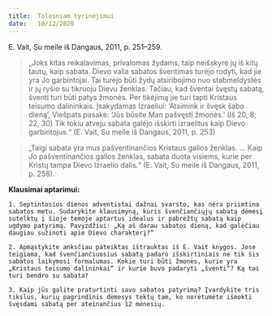 ```yaml
---
title:  Tolesniam tyrinėjimui
date:   18/12/2020
---
```


E. Vait, Su meile iš Dangaus, 2011, p. 251–259. 

> <p></p>
> „Joks kitas reikalavimas, privalomas žydams, taip neišskyrė jų iš kitų tautų, kaip sabata. Dievo valia sabatos šventimas turėjo rodyti, kad jie yra Jo garbintojai. Tai turėjo būti žydų atsiribojimo nuo stabmeldystės ir jų ryšio su tikruoju Dievu ženklas. Tačiau, kad šventai švęstų sabatą, šventi turi būti patys žmonės. Per tikėjimą jie turi tapti Kristaus teisumo dalininkais. Įsakydamas Izraeliui: ‘Atsimink ir švęsk šabo dieną’, Viešpats pasakė: ‘Jūs būsite Man pašvęsti žmonės.’ (Iš 20, 8; 22, 30) Tik tokiu atveju sabata galėjo išskirti izraelitus kaip Dievo garbintojus.“ (E. Vait, Su meile iš Dangaus, 2011, p. 253)

> <p></p>
> „Taigi sabata yra mus pašventinančios Kristaus galios ženklas. ... Kaip Jo pašventinančios galios ženklas, sabata duota visiems, kurie per Kristų tampa Dievo Izraelio dalis.“ (E. Vait, Su meile iš Dangaus, 2011, p. 258).

**Klausimai aptarimui:**

`1. Septintosios dienos adventistai dažnai svarsto, kas nėra priimtina sabatos metu. Sudarykite klausimyną, kuris švenčiančiųjų sabatą dėmesį sutelktų į šioje temoje aptartus idealus ir pabrėžtų sabatą kaip ugdymo patyrimą. Pavyzdžiui: „Ką aš darau sabatos dieną, kad galėčiau daugiau sužinoti apie Dievo charakterį?“`

`2. Apmąstykite anksčiau pateiktas ištrauktas iš E. Vait knygos. Jose teigiama, kad švenčiančiuosius sabatą padaro išskirtiniais ne tik šis sabatos laikymosi formalumas. Kokie turi būti žmonės, kurie yra „Kristaus teisumo dalininkai“ ir kurie buvo padaryti „šventi“? Ką tai turi bendro su sabata?`

`3. Kaip jūs galite praturtinti savo sabatos patyrimą? Įvardykite tris tikslus, kurių pagrindinis dėmesys tektų tam, ko norėtumėte išmokti švęsdami sabatą per ateinančius 12 mėnesių.`